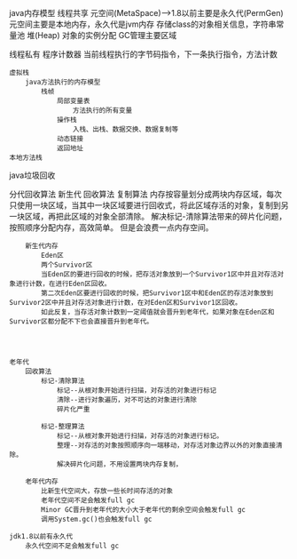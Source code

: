 java内存模型
线程共享
    元空间(MetaSpace)-->1.8以前主要是永久代(PermGen)
        元空间主要是本地内存，永久代是jvm内存
        存储class的对象相关信息，字符串常量池
    堆(Heap)
        对象的实例分配
        GC管理主要区域

线程私有
    程序计数器
        当前线程执行的字节码指令，下一条执行指令，方法计数

    虚拟栈
        java方法执行的内存模型
            栈帧
                局部变量表
                    方法执行的所有变量
                操作栈
                    入栈、出栈、数据交换、数据复制等
                动态链接
                返回地址
    本地方法栈

java垃圾回收

分代回收算法
    新生代
        回收算法
            复制算法
                内存按容量划分成两块内存区域，每次只使用一块区域，当其中一块区域要进行回收式，将此区域存活的对象，复制到另一块区域，再把此区域的对象全部清除。
                解决标记-清除算法带来的碎片化问题，按照顺序分配内存，高效简单。
                但是会浪费一点内存空间。

        新生代内存
            Eden区
            两个Survivor区
            当Eden区的要进行回收的时候，把存活对象放到一个Survivor1区中并且对存活对象进行计数，在进行Eden区回收。
            第二次Eden区要进行回收的时候，把Survivor1区中和Eden区的存活对象放到Survivor2区中并且对存活对象进行计数，在对Eden区和Survivor1区回收。
            如此反复，当存活对象计数到一定阈值就会晋升到老年代，如果对象在Eden区和Survivor区都分配不下也会直接晋升到老年代。




    老年代
        回收算法
            标记-清除算法
                标记--从根对象开始进行扫描，对存活的对象进行标记
                清除--进行对象遍历，对不可达的对象进行清除
                碎片化严重

            标记-整理算法
                标记--从根对象开始进行扫描，对存活的对象进行标记。
                整理--对存活的对象按照顺序向一端移动，对存活对象边界以外的对象直接清除。
                解决碎片化问题，不用设置两块内存复制，

        老年代内存
            比新生代空间大，存放一些长时间存活的对象
            老年代空间不足会触发full gc
            Minor GC晋升到老年代的大小大于老年代的剩余空间会触发full gc
            调用System.gc()也会触发full gc

    jdk1.8以前有永久代
        永久代空间不足会触发full gc



